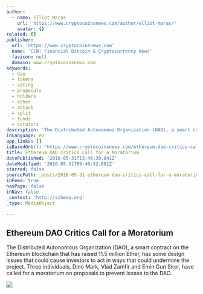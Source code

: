 ```yaml
---
author:
  - name: Elliot Maras
    url: 'https://www.cryptocoinsnews.com/author/elliot-maras/'
    avatar: {}
related: []
publisher:
  url: 'https://www.cryptocoinsnews.com'
  name: 'CCN: Financial Bitcoin & Cryptocurrency News'
  favicon: null
  domain: www.cryptocoinsnews.com
keywords:
  - dao
  - tokens
  - voting
  - proposals
  - holders
  - ether
  - attack
  - split
  - funds
  - curators
description: 'The Distributed Autonomous Organization (DAO), a smart contract on the Ethereum blockchain that has raised 11.5 million Ether, has some design issues that could cause investors to act in ways that could undermine the project. Three individuals, Dino Mark, Vlad Zamfir and Emin Gun Sirer, have called for a moratorium on proposals to prevent losses to the DAO.'
inLanguage: en
app_links: []
isBasedOnUrl: 'https://www.cryptocoinsnews.com/ethereum-dao-critics-call-for-a-moratorium/'
title: Ethereum DAO Critics Call for a Moratorium
datePublished: '2016-05-31T13:46:30.841Z'
dateModified: '2016-05-31T09:40:32.801Z'
starred: false
sourcePath: _posts/2016-05-31-ethereum-dao-critics-call-for-a-moratorium.md
inFeed: true
hasPage: false
inNav: false
_context: 'http://schema.org'
_type: MediaObject

---
```

<article style=""><h1>Ethereum DAO Critics Call for a Moratorium</h1><p>The Distributed Autonomous Organization (DAO), a smart contract on the Ethereum blockchain that has raised 11.5 million Ether, has some design issues that could cause investors to act in ways that could undermine the project. Three individuals, Dino Mark, Vlad Zamfir and Emin Gun Sirer, have called for a moratorium on proposals to prevent losses to the DAO.</p><img src="https://www.cryptocoinsnews.com/wp-content/uploads/2016/05/DAO-Status.jpg" /></article>